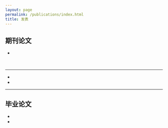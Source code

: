 ```yaml
---
layout: page
permalink: /publications/index.html
title: 发表
---
```







## 期刊论文

- 

  <br>

---
- 
- 
  <br>

---

## 毕业论文

- 
-
  <br>

